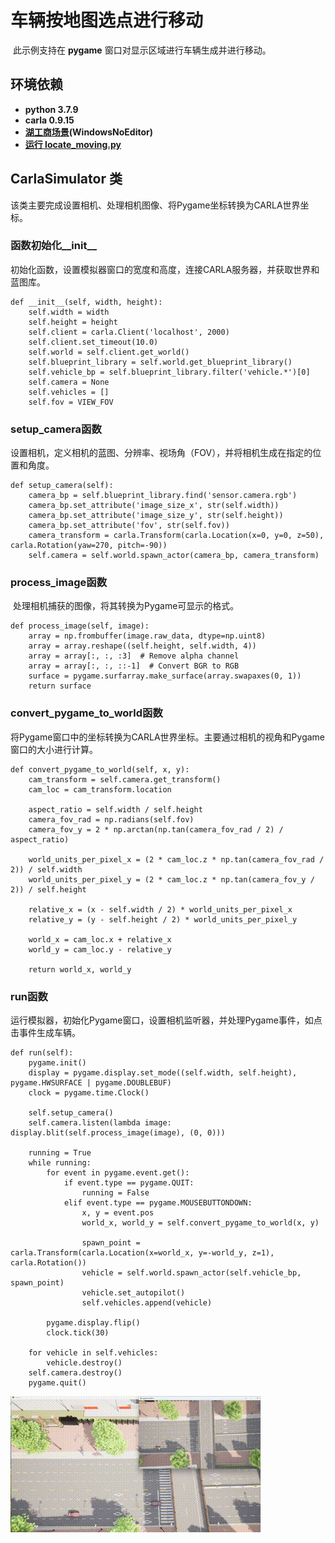 # 车辆按地图选点进行移动

​	此示例支持在 **pygame** 窗口对显示区域进行车辆生成并进行移动。

## **环境依赖**

- **python 3.7.9**
- **carla 0.9.15**
- **[湖工商场景](https://pan.baidu.com/s/15T1hGoWJ70tVmsTX7-zcSw?pwd=hutb )(WindowsNoEditor)**
- **[运行 locate_moving.py](https://github.com/OpenHUTB/carla_doc/blob/master/src/course/locate_moving.py)**
## CarlaSimulator 类

​	该类主要完成设置相机、处理相机图像、将Pygame坐标转换为CARLA世界坐标。

### 函数初始化__init__

​	初始化函数，设置模拟器窗口的宽度和高度，连接CARLA服务器，并获取世界和蓝图库。

```
def __init__(self, width, height):
    self.width = width
    self.height = height
    self.client = carla.Client('localhost', 2000)
    self.client.set_timeout(10.0)
    self.world = self.client.get_world()
    self.blueprint_library = self.world.get_blueprint_library()
    self.vehicle_bp = self.blueprint_library.filter('vehicle.*')[0]
    self.camera = None
    self.vehicles = []
    self.fov = VIEW_FOV

```

### setup_camera函数

​	设置相机，定义相机的蓝图、分辨率、视场角（FOV），并将相机生成在指定的位置和角度。

```
def setup_camera(self):
    camera_bp = self.blueprint_library.find('sensor.camera.rgb')
    camera_bp.set_attribute('image_size_x', str(self.width))
    camera_bp.set_attribute('image_size_y', str(self.height))
    camera_bp.set_attribute('fov', str(self.fov))
    camera_transform = carla.Transform(carla.Location(x=0, y=0, z=50), carla.Rotation(yaw=270, pitch=-90))
    self.camera = self.world.spawn_actor(camera_bp, camera_transform)

```

### process_image函数

​	处理相机捕获的图像，将其转换为Pygame可显示的格式。

```
def process_image(self, image):
    array = np.frombuffer(image.raw_data, dtype=np.uint8)
    array = array.reshape((self.height, self.width, 4))
    array = array[:, :, :3]  # Remove alpha channel
    array = array[:, :, ::-1]  # Convert BGR to RGB
    surface = pygame.surfarray.make_surface(array.swapaxes(0, 1))
    return surface

```

### convert_pygame_to_world函数

​	将Pygame窗口中的坐标转换为CARLA世界坐标。主要通过相机的视角和Pygame窗口的大小进行计算。

```
def convert_pygame_to_world(self, x, y):
    cam_transform = self.camera.get_transform()
    cam_loc = cam_transform.location

    aspect_ratio = self.width / self.height
    camera_fov_rad = np.radians(self.fov)
    camera_fov_y = 2 * np.arctan(np.tan(camera_fov_rad / 2) / aspect_ratio)

    world_units_per_pixel_x = (2 * cam_loc.z * np.tan(camera_fov_rad / 2)) / self.width
    world_units_per_pixel_y = (2 * cam_loc.z * np.tan(camera_fov_y / 2)) / self.height

    relative_x = (x - self.width / 2) * world_units_per_pixel_x
    relative_y = (y - self.height / 2) * world_units_per_pixel_y

    world_x = cam_loc.x + relative_x
    world_y = cam_loc.y - relative_y

    return world_x, world_y

```

### run函数

​	运行模拟器，初始化Pygame窗口，设置相机监听器，并处理Pygame事件，如点击事件生成车辆。

```
def run(self):
    pygame.init()
    display = pygame.display.set_mode((self.width, self.height), pygame.HWSURFACE | pygame.DOUBLEBUF)
    clock = pygame.time.Clock()

    self.setup_camera()
    self.camera.listen(lambda image: display.blit(self.process_image(image), (0, 0)))

    running = True
    while running:
        for event in pygame.event.get():
            if event.type == pygame.QUIT:
                running = False
            elif event.type == pygame.MOUSEBUTTONDOWN:
                x, y = event.pos
                world_x, world_y = self.convert_pygame_to_world(x, y)

                spawn_point = carla.Transform(carla.Location(x=world_x, y=-world_y, z=1), carla.Rotation())
                vehicle = self.world.spawn_actor(self.vehicle_bp, spawn_point)
                vehicle.set_autopilot()
                self.vehicles.append(vehicle)

        pygame.display.flip()
        clock.tick(30)

    for vehicle in self.vehicles:
        vehicle.destroy()
    self.camera.destroy()
    pygame.quit()

```



![](../img/traffic_course_img/locate_moving.gif)





